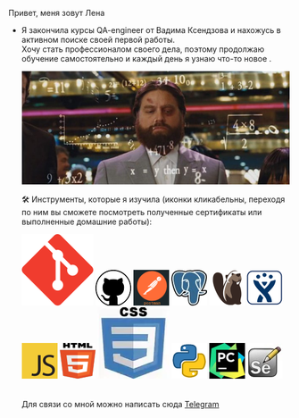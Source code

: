 Привет, меня зовут Лена<br>
<ul>
<li>Я закончила курсы QA-engineer от Вадима Ксендзова и нахожусь в активном поиске своей первой работы.<br> 
Хочу стать профессионалом своего дела, поэтому продолжаю обучение самостоятельно и каждый день я узнаю что-то новое .</li>

[![](89.jpg)]() 
<br>
 
 🛠️ Инструменты, которые я изучила (иконки кликабельны, переходя по ним вы сможете посмотреть полученные сертификаты или выполненные домашние работы):

[![Git](git.svg)](https://github.com/Chembeleeva/GitBash) 
[![](gith.webp)](https://github.com/Chembeleeva/GitHub) 
[![Postman](123.png)](https://github.com/Chembeleeva/Postman) 
[![SQL](56.jpeg)](https://github.com/Chembeleeva/SQL) 
[![](db.png)](https://github.com/Chembeleeva/SQL/blob/main/stepik-certificate-102883-ab5c0f8.pdf) 
[![Jira](jira_logo.png)](https://github.com/Chembeleeva/JIRA/blob/main/stepik-certificate-10425-fff68b1.pdf)
[![JS](js.png)](https://github.com/Chembeleeva/JavaScript) 
[![HTML](html.png)](https://github.com/Chembeleeva/HTML/blob/main/stepik-certificate-38218-18188ec.pdf) 
[![CSS](css.webp)](https://github.com/Chembeleeva/CSS) 
[![Python](python.png)](https://github.com/Chembeleeva/Python) 
[![Pycharm](pycharm.jpg)](https://github.com/Chembeleeva/Selenium) 
[![Selenium](se.webp)](https://github.com/Chembeleeva/Selenium)
<br>
<br>
<br>
Для связи со мной можно написать сюда [Telegram](https://t.me/bettita89) 


